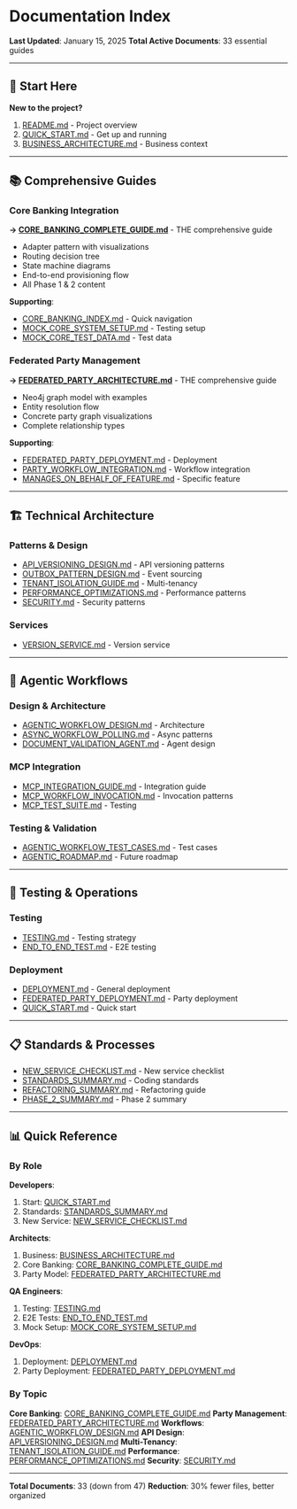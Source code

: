 # Documentation Index

**Last Updated**: January 15, 2025
**Total Active Documents**: 33 essential guides

---

## 🎯 Start Here

**New to the project?**
1. [README.md](README.md) - Project overview
2. [QUICK_START.md](QUICK_START.md) - Get up and running
3. [BUSINESS_ARCHITECTURE.md](BUSINESS_ARCHITECTURE.md) - Business context

---

## 📚 Comprehensive Guides

### Core Banking Integration
**→ [CORE_BANKING_COMPLETE_GUIDE.md](CORE_BANKING_COMPLETE_GUIDE.md)** - THE comprehensive guide
- Adapter pattern with visualizations
- Routing decision tree
- State machine diagrams
- End-to-end provisioning flow
- All Phase 1 & 2 content

**Supporting**:
- [CORE_BANKING_INDEX.md](CORE_BANKING_INDEX.md) - Quick navigation
- [MOCK_CORE_SYSTEM_SETUP.md](MOCK_CORE_SYSTEM_SETUP.md) - Testing setup
- [MOCK_CORE_TEST_DATA.md](MOCK_CORE_TEST_DATA.md) - Test data

### Federated Party Management
**→ [FEDERATED_PARTY_ARCHITECTURE.md](FEDERATED_PARTY_ARCHITECTURE.md)** - THE comprehensive guide
- Neo4j graph model with examples
- Entity resolution flow
- Concrete party graph visualizations
- Complete relationship types

**Supporting**:
- [FEDERATED_PARTY_DEPLOYMENT.md](FEDERATED_PARTY_DEPLOYMENT.md) - Deployment
- [PARTY_WORKFLOW_INTEGRATION.md](PARTY_WORKFLOW_INTEGRATION.md) - Workflow integration
- [MANAGES_ON_BEHALF_OF_FEATURE.md](MANAGES_ON_BEHALF_OF_FEATURE.md) - Specific feature

---

## 🏗️ Technical Architecture

### Patterns & Design
- [API_VERSIONING_DESIGN.md](API_VERSIONING_DESIGN.md) - API versioning patterns
- [OUTBOX_PATTERN_DESIGN.md](OUTBOX_PATTERN_DESIGN.md) - Event sourcing
- [TENANT_ISOLATION_GUIDE.md](TENANT_ISOLATION_GUIDE.md) - Multi-tenancy
- [PERFORMANCE_OPTIMIZATIONS.md](PERFORMANCE_OPTIMIZATIONS.md) - Performance patterns
- [SECURITY.md](SECURITY.md) - Security patterns

### Services
- [VERSION_SERVICE.md](VERSION_SERVICE.md) - Version service

---

## 🤖 Agentic Workflows

### Design & Architecture
- [AGENTIC_WORKFLOW_DESIGN.md](AGENTIC_WORKFLOW_DESIGN.md) - Architecture
- [ASYNC_WORKFLOW_POLLING.md](ASYNC_WORKFLOW_POLLING.md) - Async patterns
- [DOCUMENT_VALIDATION_AGENT.md](DOCUMENT_VALIDATION_AGENT.md) - Agent design

### MCP Integration
- [MCP_INTEGRATION_GUIDE.md](MCP_INTEGRATION_GUIDE.md) - Integration guide
- [MCP_WORKFLOW_INVOCATION.md](MCP_WORKFLOW_INVOCATION.md) - Invocation patterns
- [MCP_TEST_SUITE.md](MCP_TEST_SUITE.md) - Testing

### Testing & Validation
- [AGENTIC_WORKFLOW_TEST_CASES.md](AGENTIC_WORKFLOW_TEST_CASES.md) - Test cases
- [AGENTIC_ROADMAP.md](AGENTIC_ROADMAP.md) - Future roadmap

---

## 🧪 Testing & Operations

### Testing
- [TESTING.md](TESTING.md) - Testing strategy
- [END_TO_END_TEST.md](END_TO_END_TEST.md) - E2E testing

### Deployment
- [DEPLOYMENT.md](DEPLOYMENT.md) - General deployment
- [FEDERATED_PARTY_DEPLOYMENT.md](FEDERATED_PARTY_DEPLOYMENT.md) - Party deployment
- [QUICK_START.md](QUICK_START.md) - Quick start

---

## 📋 Standards & Processes

- [NEW_SERVICE_CHECKLIST.md](NEW_SERVICE_CHECKLIST.md) - New service checklist
- [STANDARDS_SUMMARY.md](STANDARDS_SUMMARY.md) - Coding standards
- [REFACTORING_SUMMARY.md](REFACTORING_SUMMARY.md) - Refactoring guide
- [PHASE_2_SUMMARY.md](PHASE_2_SUMMARY.md) - Phase 2 summary

---

## 📊 Quick Reference

### By Role

**Developers**:
1. Start: [QUICK_START.md](QUICK_START.md)
2. Standards: [STANDARDS_SUMMARY.md](STANDARDS_SUMMARY.md)
3. New Service: [NEW_SERVICE_CHECKLIST.md](NEW_SERVICE_CHECKLIST.md)

**Architects**:
1. Business: [BUSINESS_ARCHITECTURE.md](BUSINESS_ARCHITECTURE.md)
2. Core Banking: [CORE_BANKING_COMPLETE_GUIDE.md](CORE_BANKING_COMPLETE_GUIDE.md)
3. Party Model: [FEDERATED_PARTY_ARCHITECTURE.md](FEDERATED_PARTY_ARCHITECTURE.md)

**QA Engineers**:
1. Testing: [TESTING.md](TESTING.md)
2. E2E Tests: [END_TO_END_TEST.md](END_TO_END_TEST.md)
3. Mock Setup: [MOCK_CORE_SYSTEM_SETUP.md](MOCK_CORE_SYSTEM_SETUP.md)

**DevOps**:
1. Deployment: [DEPLOYMENT.md](DEPLOYMENT.md)
2. Party Deployment: [FEDERATED_PARTY_DEPLOYMENT.md](FEDERATED_PARTY_DEPLOYMENT.md)

### By Topic

**Core Banking**: [CORE_BANKING_COMPLETE_GUIDE.md](CORE_BANKING_COMPLETE_GUIDE.md)
**Party Management**: [FEDERATED_PARTY_ARCHITECTURE.md](FEDERATED_PARTY_ARCHITECTURE.md)
**Workflows**: [AGENTIC_WORKFLOW_DESIGN.md](AGENTIC_WORKFLOW_DESIGN.md)
**API Design**: [API_VERSIONING_DESIGN.md](API_VERSIONING_DESIGN.md)
**Multi-Tenancy**: [TENANT_ISOLATION_GUIDE.md](TENANT_ISOLATION_GUIDE.md)
**Performance**: [PERFORMANCE_OPTIMIZATIONS.md](PERFORMANCE_OPTIMIZATIONS.md)
**Security**: [SECURITY.md](SECURITY.md)

---

**Total Documents**: 33 (down from 47)
**Reduction**: 30% fewer files, better organized
